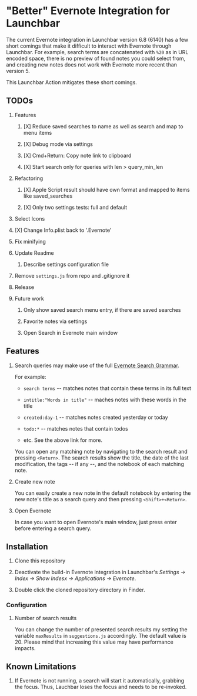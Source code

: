 # "Better" Evernote Integration for Launchbar

The current Evernote integration in Launchbar version 6.8 (6140) has a few short comings that make it difficult to interact with Evernote through Launchbar. For example, search terms are concatenated with `%20` as in URL encoded space, there is no preview of found notes you could select from, and creating new notes does not work with Evernote more recent than version 5.

This Launchbar Action mitigates these short comings.


## TODOs

1. Features

    1. [X] Reduce saved searches to name as well as search and map to menu items

    1. [X] Debug mode via settings

    1. [X] Cmd+Return: Copy note link to clipboard

    1. [X] Start search only for queries with len > query_min_len

1. Refactoring

    1. [X] Apple Script result should have own format and mapped to items like saved_searches

    1. [X] Only two settings tests: full and default

1. Select Icons

1. [X] Change Info.plist back to '.Evernote'

1. Fix minifying

1. Update Readme

    1. Describe settings configuration file

1. Remove  `settings.js` from repo and .gitignore it

1. Release

1. Future work

    1. Only show saved search menu entry, if there are saved searches

    1. Favorite notes via settings

    1. Open Search in Evernote main window

## Features

1. Search queries may make use of the full [Evernote Search Grammar](https://dev.evernote.com/doc/articles/search_grammar.php).

    For example:

    * `search terms` -- matches notes that contain these terms in its full text

    * `intitle:"Words in title"` -- maches notes with these words in the title

    * `created:day-1` -- matches notes created yesterday or today

    * `todo:*` -- matches notes that contain todos

    * etc. See the above link for more.

    You can open any matching note by navigating to the search result and pressing `<Return>`. The search results show the title, the date of the last modification, the tags -- if any --, and the notebook of each matching note.

1. Create new note

    You can easily create a new note in the default notebook by entering the new note's title as a search query and then pressing `<Shift>+<Return>`.

1. Open Evernote

    In case you want to open Evernote's main window, just press enter before entering a search query.


## Installation

1. Clone this repository

1. Deactivate the build-in Evernote integration in Launchbar's _Settings -> Index -> Show Indesx ->  Applications -> Evernote_.

1. Double click the cloned repository directory in Finder.


### Configuration

1. Number of search results

    You can change the number of presented search results my setting the variable `maxResults` in `suggestions.js` accordingly. The default value is 20. Please mind that increasing this value may have performance impacts.


## Known Limitations

1. If Evernote is not running, a search will start it automatically, grabbing the focus. Thus, Lauchbar loses the focus and needs to be re-invoked.

